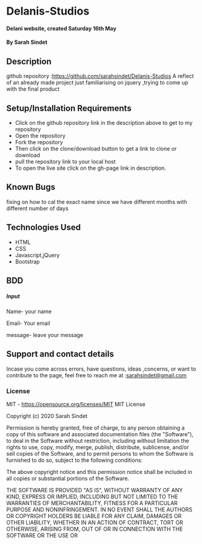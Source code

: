 # Delanis-Studios
#### Delani website, created Saturday 16th May
#### By **Sarah Sindet**
## Description
github repository :https://github.com/sarahsindet/Delanis-Studios
A reflect of an already made project just familiarising on jquery ,trying to come up with the final product

## Setup/Installation Requirements
* Click on the github repository link in the description above to get to my repository
* Open the repository
* Fork the repository
* Then click on the clone/download button to get a link to clone or download 
* pull the repository link to your local host
* To open the live site click on the gh-page link in description.

## Known Bugs 
fixing on how to cal the exact name since we have different months with different number of days

## Technologies Used
 <!-- To develop this webpage i used vs-code as my text editor.The site is built on HTML, CSS, Javascript and Bootstrap. -->
* HTML
* CSS
* Javascript,jQuery
* Bootstrap


## BDD
##### Input
Name- your name

Email- Your email

message- leave your message



## Support and contact details
 Incase you come across errors, have questions, ideas ,concerns, or want to contribute to the page, feel free to reach me at :sarahsindet@gmail.com
 
 ### License
  MIT - <https://opensource.org/licenses/MIT>
  MIT License

Copyright (c) 2020 Sarah Sindet

Permission is hereby granted, free of charge, to any person obtaining a copy
of this software and associated documentation files (the "Software"), to deal
in the Software without restriction, including without limitation the rights
to use, copy, modify, merge, publish, distribute, sublicense, and/or sell
copies of the Software, and to permit persons to whom the Software is
furnished to do so, subject to the following conditions:

The above copyright notice and this permission notice shall be included in all
copies or substantial portions of the Software.

THE SOFTWARE IS PROVIDED "AS IS", WITHOUT WARRANTY OF ANY KIND, EXPRESS OR
IMPLIED, INCLUDING BUT NOT LIMITED TO THE WARRANTIES OF MERCHANTABILITY,
FITNESS FOR A PARTICULAR PURPOSE AND NONINFRINGEMENT. IN NO EVENT SHALL THE
AUTHORS OR COPYRIGHT HOLDERS BE LIABLE FOR ANY CLAIM, DAMAGES OR OTHER
LIABILITY, WHETHER IN AN ACTION OF CONTRACT, TORT OR OTHERWISE, ARISING FROM,
OUT OF OR IN CONNECTION WITH THE SOFTWARE OR THE USE OR


  